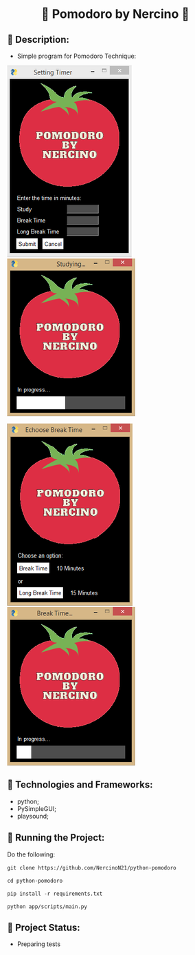 <h1 align="center">🍅 Pomodoro by Nercino 🍅</h1>

## 📝 Description:

- Simple program for Pomodoro Technique:


<img src='image-readme/SettingTimer.PNG'> <img src='image-readme/Studying.PNG'>

<img src='image-readme/EchooseBreakTime.PNG'> <img src='image-readme/BreakTime.PNG'> 

## 🔧 Technologies and Frameworks:
- python;
- PySimpleGUI;
- playsound;

## 🚀 Running the Project:
Do the following:
```
git clone https://github.com/NercinoN21/python-pomodoro
```
```
cd python-pomodoro
```
```
pip install -r requirements.txt
```
```
python app/scripts/main.py
```

## 🎯 Project Status:
- Preparing tests